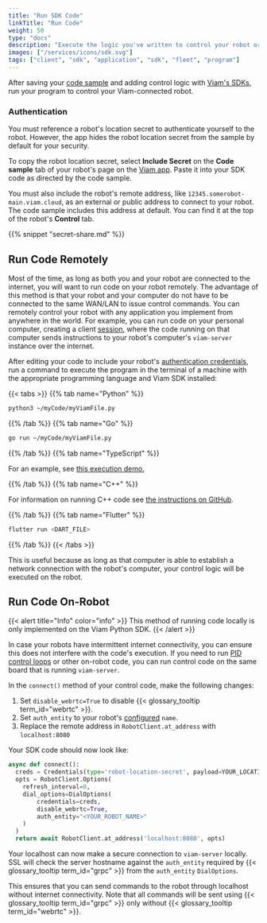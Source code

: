 ```yaml
---
title: "Run SDK Code"
linkTitle: "Run Code"
weight: 50
type: "docs"
description: "Execute the logic you've written to control your robot or fleet."
images: ["/services/icons/sdk.svg"]
tags: ["client", "sdk", "application", "sdk", "fleet", "program"]
---
```


After saving your [code sample](/program/#hello-world-the-code-sample-tab) and adding control logic with [Viam's SDKs](/program/apis/), run your program to control your Viam-connected robot.

### Authentication

You must reference a robot's location secret to authenticate yourself to the robot.
However, the app hides the robot location secret from the sample by default for your security.

To copy the robot location secret, select **Include Secret** on the **Code sample** tab of your robot's page on the [Viam app](https://app.viam.com).
Paste it into your SDK code as directed by the code sample.

You must also include the robot's remote address, like `12345.somerobot-main.viam.cloud`, as an external or public address to connect to your robot.
The code sample includes this address at default.
You can find it at the top of the robot's **Control** tab.

{{% snippet "secret-share.md" %}}

## Run Code Remotely

Most of the time, as long as both you and your robot are connected to the internet, you will want to run code on your robot remotely.
The advantage of this method is that your robot and your computer do not have to be connected to the same WAN/LAN to issue control commands.
You can remotely control your robot with any application you implement from anywhere in the world.
For example, you can run code on your personal computer, creating a client [session](/program/apis/sessions/), where the code running on that computer sends instructions to your robot's computer's `viam-server` instance over the internet.

After editing your code to include your robot's [authentication credentials](#authentication), run a command to execute the program in the terminal of a machine with the appropriate programming language and Viam SDK installed:

{{< tabs >}}
{{% tab name="Python" %}}

```sh {class="command-line" data-prompt="$"}
python3 ~/myCode/myViamFile.py
```

{{% /tab %}}
{{% tab name="Go" %}}

```sh {class="command-line" data-prompt="$"}
go run ~/myCode/myViamFile.py
```

{{% /tab %}}
{{% tab name="TypeScript" %}}

For an example, see [this execution demo.](https://github.com/viamrobotics/viam-typescript-sdk/tree/main/examples/vanilla)

{{% /tab %}}
{{% tab name="C++" %}}

For information on running C++ code see [the instructions on GitHub](https://github.com/viamrobotics/viam-cpp-sdk/blob/main/BUILDING.md).

{{% /tab %}}
{{% tab name="Flutter" %}}

```sh {class="command-line" data-prompt="$"}
flutter run <DART_FILE>
```

{{% /tab %}}
{{< /tabs >}}

This is useful because as long as that computer is able to establish a network connection with the robot's computer, your control logic will be executed on the robot.

## Run Code On-Robot

{{< alert title="Info" color="info" >}}
This method of running code locally is only implemented on the Viam Python SDK.
{{< /alert >}}

In case your robots have intermittent internet connectivity, you can ensure this does not interfere with the code's execution.
If you need to run [PID control loops](https://en.wikipedia.org/wiki/PID_controller) or other on-robot code, you can run control code on the same board that is running `viam-server`.

In the `connect()` method of your control code, make the following changes:

1. Set `disable_webrtc=True` to disable {{< glossary_tooltip term_id="webrtc" >}}.
2. Set `auth_entity` to your robot's [configured](/manage/configuration/) `name`.
3. Replace the remote address in `RobotClient.at_address` with `localhost:8080`

Your SDK code should now look like:

```python {class="line-numbers linkable-line-numbers"}
async def connect():
  creds = Credentials(type='robot-location-secret', payload=YOUR_LOCATION_SECRET)
  opts = RobotClient.Options(
    refresh_interval=0,
    dial_options=DialOptions(
        credentials=creds,
        disable_webrtc=True,
        auth_entity="<YOUR_ROBOT_NAME>"
    )
  )
  return await RobotClient.at_address('localhost:8080', opts)
```

Your localhost can now make a secure connection to `viam-server` locally.
SSL will check the server hostname against the `auth_entity` required by {{< glossary_tooltip term_id="grpc" >}} from the `auth_entity` `DialOptions`.

This ensures that you can send commands to the robot through localhost without internet connectivity.
Note that all commands will be sent using {{< glossary_tooltip term_id="grpc" >}} only without {{< glossary_tooltip term_id="webrtc" >}}.
